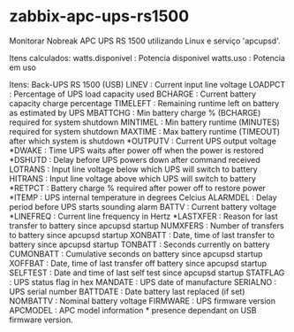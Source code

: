 # zabbix-apc-ups-rs1500

Monitorar Nobreak APC UPS RS 1500 utilizando Linux e serviço 'apcupsd'.

Itens calculados:
    watts.disponivel  : Potencia disponivel
    watts.uso         : Potencia em uso

Itens:
Back-UPS RS 1500 (USB)
     LINEV     : Current input line voltage
     LOADPCT   : Percentage of UPS load capacity used
     BCHARGE   : Current battery capacity charge percentage
     TIMELEFT  : Remaining runtime left on battery as estimated by UPS
     MBATTCHG  : Min battery charge % (BCHARGE) required for system shutdown
     MINTIMEL  : Min battery runtime (MINUTES) required for system shutdown
     MAXTIME   : Max battery runtime (TIMEOUT) after which system is shutdown
     *OUTPUTV  : Current UPS output voltage
     *DWAKE    : Time UPS waits after power off when the power is restored
     *DSHUTD   : Delay before UPS powers down after command received
     LOTRANS   : Input line voltage below which UPS will switch to battery
     HITRANS   : Input line voltage above which UPS will switch to battery
     *RETPCT   : Battery charge % required after power off to restore power
     *ITEMP    : UPS internal temperature in degrees Celcius
     ALARMDEL  : Delay period before UPS starts sounding alarm
     BATTV     : Current battery voltage
     *LINEFREQ : Current line frequency in Hertz
     *LASTXFER : Reason for last transfer to battery since apcupsd startup
     NUMXFERS  : Number of transfers to battery since apcupsd startup
     XONBATT   : Date, time of last transfer to battery since apcupsd startup
     TONBATT   : Seconds currently on battery
     CUMONBATT : Cumulative seconds on battery since apcupsd startup
     XOFFBAT   : Date, time of last transfer off battery since apcupsd startup
     SELFTEST  : Date and time of last self test since apcupsd startup
     STATFLAG  : UPS status flag in hex
     MANDATE   : UPS date of manufacture
     SERIALNO  : UPS serial number
     BATTDATE  : Date battery last replaced (if set)
     NOMBATTV  : Nominal battery voltage
     FIRMWARE  : UPS firmware version
     APCMODEL  : APC model information
     * presence dependant on USB firmware version.
